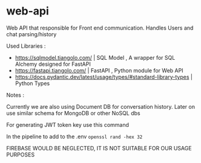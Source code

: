 # web-api
Web API that responsible for Front end communication. Handles Users and chat parsing/history

Used Libraries : 

- https://sqlmodel.tiangolo.com/ | SQL Model , A wrapper for SQL Alchemy designed for FastAPI
- https://fastapi.tiangolo.com/ | FastAPI , Python module for Web API
- https://docs.pydantic.dev/latest/usage/types/#standard-library-types | Python Types

Notes :

Currently we are also using Document DB for conversation history.
Later on use similar schema for MongoDB or other NoSQL dbs

For generating JWT token key use this command

In the pipeline to add to the .env
`openssl rand -hex 32`


FIREBASE WOULD BE NEGLECTED, IT IS NOT SUITABLE FOR OUR USAGE PURPOSES